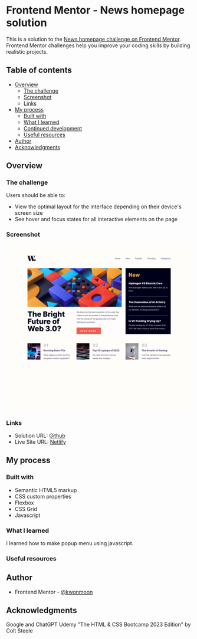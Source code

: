 # Frontend Mentor - News homepage solution

This is a solution to the [News homepage challenge on Frontend Mentor](https://www.frontendmentor.io/challenges/news-homepage-H6SWTa1MFl). Frontend Mentor challenges help you improve your coding skills by building realistic projects. 

## Table of contents

- [Overview](#overview)
  - [The challenge](#the-challenge)
  - [Screenshot](#screenshot)
  - [Links](#links)
- [My process](#my-process)
  - [Built with](#built-with)
  - [What I learned](#what-i-learned)
  - [Continued development](#continued-development)
  - [Useful resources](#useful-resources)
- [Author](#author)
- [Acknowledgments](#acknowledgments)

## Overview

### The challenge

Users should be able to:

- View the optimal layout for the interface depending on their device's screen size
- See hover and focus states for all interactive elements on the page


### Screenshot

![](./screenshot.png)

### Links

- Solution URL: [Github](https://github.com/kwonmoon/news-homepage-main)
- Live Site URL: [Netlify](https://melodic-daffodil-8c41f2.netlify.app/)

## My process

### Built with

- Semantic HTML5 markup
- CSS custom properties
- Flexbox
- CSS Grid
- Javascript

### What I learned

I learned how to make popup menu using javascript.

### Useful resources

## Author

- Frontend Mentor - [@kwonmoon](https://www.frontendmentor.io/profile/kwonmoon)

## Acknowledgments

Google and ChatGPT
Udemy "The HTML & CSS Bootcamp 2023 Edition" by Colt Steele